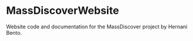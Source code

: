 # MassDiscoverWebsite
Website code and documentation for the MassDiscover project by Hernani Bento.
